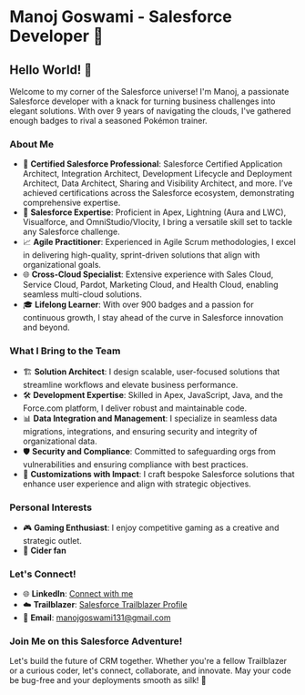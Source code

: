 # Manoj Goswami - Salesforce Developer 🌟

## Hello World! 👋

Welcome to my corner of the Salesforce universe! I'm Manoj, a passionate Salesforce developer with a knack for turning business challenges into elegant solutions. With over 9 years of navigating the clouds, I've gathered enough badges to rival a seasoned Pokémon trainer.

### About Me
- 🔷 **Certified Salesforce Professional**: Salesforce Certified Application Architect, Integration Architect, Development Lifecycle and Deployment Architect, Data Architect, Sharing and Visibility Architect, and more. I’ve achieved certifications across the Salesforce ecosystem, demonstrating comprehensive expertise.
- 🚀 **Salesforce Expertise**: Proficient in Apex, Lightning (Aura and LWC), Visualforce, and OmniStudio/Vlocity, I bring a versatile skill set to tackle any Salesforce challenge.
- 📈 **Agile Practitioner**: Experienced in Agile Scrum methodologies, I excel in delivering high-quality, sprint-driven solutions that align with organizational goals.
- 🌐 **Cross-Cloud Specialist**: Extensive experience with Sales Cloud, Service Cloud, Pardot, Marketing Cloud, and Health Cloud, enabling seamless multi-cloud solutions.
- 🎓 **Lifelong Learner**: With over 900 badges and a passion for continuous growth, I stay ahead of the curve in Salesforce innovation and beyond.

### What I Bring to the Team
- 🏗️ **Solution Architect**: I design scalable, user-focused solutions that streamline workflows and elevate business performance.
- 🛠️ **Development Expertise**: Skilled in Apex, JavaScript, Java, and the Force.com platform, I deliver robust and maintainable code.
- 📊 **Data Integration and Management**: I specialize in seamless data migrations, integrations, and ensuring security and integrity of organizational data.
- 🛡️ **Security and Compliance**: Committed to safeguarding orgs from vulnerabilities and ensuring compliance with best practices.
- 🌈 **Customizations with Impact**: I craft bespoke Salesforce solutions that enhance user experience and align with strategic objectives.

### Personal Interests
- 🎮 **Gaming Enthusiast**: I enjoy competitive gaming as a creative and strategic outlet.
- 🍻 **Cider fan**

### Let's Connect!
- 🌐 **LinkedIn**: [Connect with me](https://www.linkedin.com/in/manoj-goswami-%E2%98%81%EF%B8%8F%E2%9A%A1%F0%9F%8D%81-0977a2104/)
- ☁️ **Trailblazer**: [Salesforce Trailblazer Profile](https://www.salesforce.com/trailblazer/manojgoswami)
- 📧 **Email**: manojgoswami131@gmail.com

### Join Me on this Salesforce Adventure!
Let's build the future of CRM together. Whether you're a fellow Trailblazer or a curious coder, let's connect, collaborate, and innovate. May your code be bug-free and your deployments smooth as silk! 🚀

